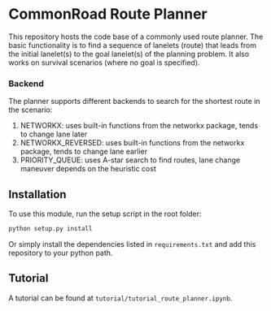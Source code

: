 # CommonRoad Route Planner

This repository hosts the code base of a commonly used route planner. The basic functionality is to find a sequence of lanelets (route) that leads from the initial lanelet(s)  to the goal lanelet(s) of the planning problem. It also works on survival scenarios (where no goal is specified).

### Backend
The planner supports different backends to search for the shortest route in the scenario:
1. NETWORKX: uses built-in functions from the networkx package, tends to change lane later
2. NETWORKX_REVERSED: uses built-in functions from the networkx package, tends to change lane earlier
3. PRIORITY_QUEUE: uses A-star search to find routes, lane change maneuver depends on the heuristic cost
## Installation

To use this module, run the setup script in the root folder:

```bash
python setup.py install
```
Or simply install the dependencies listed in `requirements.txt` and add this repository to your python path.
## Tutorial
A tutorial can be found at `tutorial/tutorial_route_planner.ipynb`.
